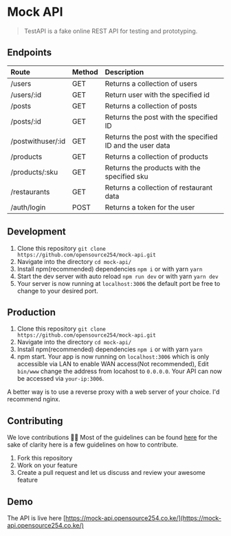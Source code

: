 # Mock API
>TestAPI is  a fake online REST API for testing and prototyping.

## Endpoints

|Route                         |Method  | Description                               |
|:-----------------------------|:-------|:------------------------------------------|
| /users                       |  GET   |  Returns a collection of users            |
| /users/:id                   |  GET   |  Return user with the specified id        |
| /posts                       |  GET   |  Returns a collection of posts            |
| /posts/:id                   |  GET   |  Returns the post with the specified ID   |
| /postwithuser/:id            |  GET   |  Returns the post with the specified ID and the user data |
| /products                    |  GET   |  Returns a collection of products         |
| /products/:sku               |  GET   |  Returns the products with the specified sku|
| /restaurants                 |  GET   |  Returns a collection of restaurant data  |
| /auth/login                  |  POST  |  Returns a token for the user             |

## Development 
1. Clone this repository `git clone https://github.com/opensource254/mock-api.git`
2. Navigate into the directory `cd mock-api/`
3. Install npm(recommended) dependencies `npm i` or with yarn `yarn`
3. Start the dev server with auto reload `npm run dev` or with yarn `yarn dev`
4. Your server is now running at `localhost:3006` the default port be free to change to your desired port.

## Production
1. Clone this repository `git clone https://github.com/opensource254/mock-api.git`
2. Navigate into the directory `cd mock-api/`
3. Install npm(recommended) dependencies `npm i` or with yarn `yarn`
4. npm start. 
Your app is now running on `localhost:3006` which is only accessible via LAN to enable WAN access(Not recommended), Edit
`bin/www` change the address from locahost to `0.0.0.0`.
Your API can now be accessed via `your-ip:3006`.

A better way is to use a reverse proxy with a web server of your choice. I'd recommend nginx.

## Contributing
We love contributions 🤩🤩
Most of the guidelines can be found [here](https://opensource254.github.io/guidelines/)
for the sake of clarity here is a few guidelines on how to contribute.
1. Fork this repository
2. Work on your feature
3. Create a pull request and let us discuss and review your awesome feature

## Demo
The API is live here [https://mock-api.opensource254.co.ke/](https://mock-api.opensource254.co.ke/)
